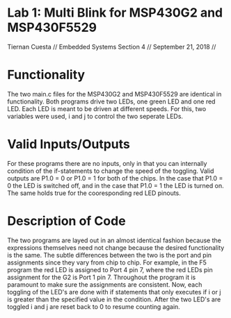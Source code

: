 # Lab 1: Multi Blink for MSP430G2 and MSP430F5529
Tiernan Cuesta //
Embedded Systems Section 4 //
September 21, 2018 //
# Functionality
The two main.c files for the MSP430G2 and MSP430F5529 are identical in functionality. Both programs drive two LEDs, one green LED and one red LED. Each LED is meant to be driven at different speeds. For this, two variables were used, i and j to control the two seperate LEDs.  
# Valid Inputs/Outputs
For these programs there are no inputs, only in that you can internally condition of the if-statements to change the speed of the toggling. Valid outputs are P1.0 = 0 or P1.0 = 1 for both of the chips. In the case that P1.0 = 0 the LED is switched off, and in the case that P1.0 = 1 the LED is turned on. The same holds true for the cooresponding red LED pinouts.
# Description of Code
The two programs are layed out in an almost identical fashion because the expressions themselves need not change because the desired functionality is the same. The subtle differences between the two is the port and pin assignments since they vary from chip to chip. For example, in the F5 program the red LED is assigned to Port 4 pin 7, where the red LEDs pin assignment for the G2 is Port 1 pin 7. Throughout the program it is paramount to make sure the assignments are consistent. Now, each toggling of the LED's are done with if statements that only executes if i or j is greater than the specified value in the condition. After the two LED's are toggled i and j are reset back to 0 to resume counting again.
